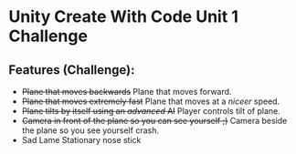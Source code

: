 # Unity Create With Code Unit 1 Challenge


## Features (Challenge):
* ~~Plane that moves backwards~~ Plane that moves forward.
* ~~Plane that moves extremely fast~~ Plane that moves at a *niceer* speed.
* ~~Plane tilts by itself using an *advanced* AI~~ Player controls tilt of plane.
* ~~Camera in front of the plane so you can see yourself ;)~~ Camera beside the plane so you see yourself crash.
* Sad Lame Stationary nose stick